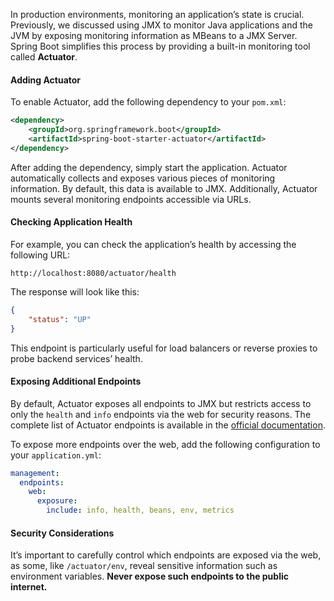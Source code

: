In production environments, monitoring an application’s state is crucial. Previously, we discussed using JMX to monitor Java applications and the JVM by exposing monitoring information as MBeans to a JMX Server. Spring Boot simplifies this process by providing a built-in monitoring tool called **Actuator**.

#### Adding Actuator

To enable Actuator, add the following dependency to your `pom.xml`:

```xml
<dependency>
    <groupId>org.springframework.boot</groupId>
    <artifactId>spring-boot-starter-actuator</artifactId>
</dependency>
```

After adding the dependency, simply start the application. Actuator automatically collects and exposes various pieces of monitoring information. By default, this data is available to JMX. Additionally, Actuator mounts several monitoring endpoints accessible via URLs.

#### Checking Application Health

For example, you can check the application’s health by accessing the following URL:

```
http://localhost:8080/actuator/health
```

The response will look like this:

```json
{
    "status": "UP"
}
```

This endpoint is particularly useful for load balancers or reverse proxies to probe backend services’ health.

#### Exposing Additional Endpoints

By default, Actuator exposes all endpoints to JMX but restricts access to only the `health` and `info` endpoints via the web for security reasons. The complete list of Actuator endpoints is available in the [official documentation](https://docs.spring.io/spring-boot/docs/current/reference/html/actuator.html).

To expose more endpoints over the web, add the following configuration to your `application.yml`:

```yaml
management:
  endpoints:
    web:
      exposure:
        include: info, health, beans, env, metrics
```

#### Security Considerations

It’s important to carefully control which endpoints are exposed via the web, as some, like `/actuator/env`, reveal sensitive information such as environment variables. **Never expose such endpoints to the public internet.**